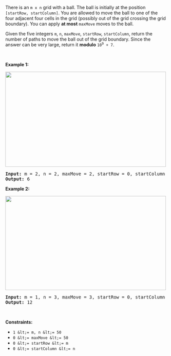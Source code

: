 There is an `` m x n `` grid with a ball. The ball is initially at the position `` [startRow, startColumn] ``. You are allowed to move the ball to one of the four adjacent four cells in the grid (possibly out of the grid crossing the grid boundary). You can apply __at most__ `` maxMove `` moves to the ball.

Given the five integers `` m ``, `` n ``, `` maxMove ``, `` startRow ``, `` startColumn ``, return the number of paths to move the ball out of the grid boundary. Since the answer can be very large, return it __modulo__ <code>10<sup>9</sup> + 7</code>.

&nbsp;

__Example 1:__

<img alt="" src="https://assets.leetcode.com/uploads/2021/04/28/out_of_boundary_paths_1.png" style="width: 500px; height: 296px;"/>

<pre>
<strong>Input:</strong> m = 2, n = 2, maxMove = 2, startRow = 0, startColumn = 0
<strong>Output:</strong> 6
</pre>

__Example 2:__

<img alt="" src="https://assets.leetcode.com/uploads/2021/04/28/out_of_boundary_paths_2.png" style="width: 500px; height: 293px;"/>

<pre>
<strong>Input:</strong> m = 1, n = 3, maxMove = 3, startRow = 0, startColumn = 1
<strong>Output:</strong> 12
</pre>

&nbsp;

__Constraints:__

*   `` 1 &lt;= m, n &lt;= 50 ``
*   `` 0 &lt;= maxMove &lt;= 50 ``
*   `` 0 &lt;= startRow &lt;= m ``
*   `` 0 &lt;= startColumn &lt;= n ``